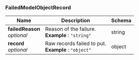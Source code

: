 
<a name="failedmodelobjectrecord"></a>
### FailedModelObjectRecord

|Name|Description|Schema|
|---|---|---|
|**failedReason**  <br>*optional*|Reason of the failure.  <br>**Example** : `"string"`|string|
|**record**  <br>*optional*|Raw records failed to put.  <br>**Example** : `"object"`|object|



